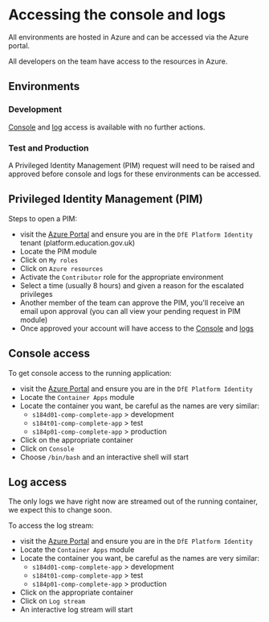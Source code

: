 # Accessing the console and logs

All environments are hosted in Azure and can be accessed via the Azure portal.

All developers on the team have access to the resources in Azure.

## Environments

### Development

[Console](#console-access) and [log](#log-access) access is available with no
further actions.

### Test and Production

A Privileged Identity Management (PIM) request will need to be raised and
approved before console and logs for these environments can be accessed.

## Privileged Identity Management (PIM)

Steps to open a PIM:

- visit the [Azure Portal](https://portal.azure.com) and ensure you are in the
  `DfE Platform Identity` tenant (platform.education.gov.uk)
- Locate the PIM module
- Click on `My roles`
- Click on `Azure resources`
- Activate the `Contributor` role for the appropriate environment
- Select a time (usually 8 hours) and given a reason for the escalated
  privileges
- Another member of the team can approve the PIM, you'll receive an email upon
  approval (you can all view your pending request in PIM module)
- Once approved your account will have access to the [Console](#console-access)
  and [logs](#log-access)

## Console access

To get console access to the running application:

- visit the [Azure Portal](https://portal.azure.com) and ensure you are in the
  `DfE Platform Identity`
- Locate the `Container Apps` module
- Locate the container you want, be careful as the names are very similar:
  - `s184d01-comp-complete-app` > development
  - `s184t01-comp-complete-app` > test
  - `s184p01-comp-complete-app` > production
- Click on the appropriate container
- Click on `Console`
- Choose `/bin/bash` and an interactive shell will start

## Log access

The only logs we have right now are streamed out of the running container, we
expect this to change soon.

To access the log stream:

- visit the [Azure Portal](https://portal.azure.com) and ensure you are in the
  `DfE Platform Identity`
- Locate the `Container Apps` module
- Locate the container you want, be careful as the names are very similar:
  - `s184d01-comp-complete-app` > development
  - `s184t01-comp-complete-app` > test
  - `s184p01-comp-complete-app` > production
- Click on the appropriate container
- Click on `Log stream`
- An interactive log stream will start
